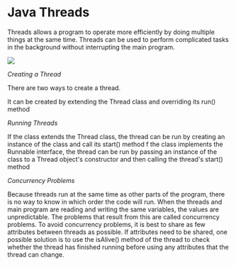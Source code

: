 # Java Threads

Threads allows a program to operate more efficiently by doing multiple things at the same time.
Threads can be used to perform complicated tasks in the background without interrupting the main program.

![](https://media.geeksforgeeks.org/wp-content/uploads/main-thread-in-java.jpeg)

*Creating a Thread*

There are two ways to create a thread.

It can be created by extending the Thread class and overriding its run() method

*Running Threads*

If the class extends the Thread class, the thread can be run by creating an instance of the class and call its start() method
f the class implements the Runnable interface, the thread can be run by passing an instance of the class to a Thread object's constructor and then calling the thread's start() method

*Concurrency Problems*

Because threads run at the same time as other parts of the program, there is no way to know in which order the code will run. When the threads and main program are reading and writing the same variables, the values are unpredictable. 
The problems that result from this are called concurrency problems.
To avoid concurrency problems, it is best to share as few attributes between threads as possible. 
If attributes need to be shared, one possible solution is to use the isAlive() method of the thread to check whether the thread has finished running before using any attributes that the thread can change.

